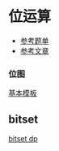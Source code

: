 

# 位运算

- [参考题单](https://leetcode.cn/discuss/post/dHn9Vk/)
- [参考文章](https://leetcode.cn/discuss/post/CaOJ45/)


### 位图

[基本模板](../../leetcode/_0x3f_/bitwise_operations/base/bitwise_0016/Solution.java)




## bitset
[bitset dp](../../leetcode/contest/weekly/w_400/w_401/d/D.java)